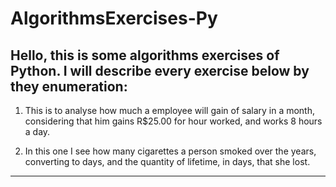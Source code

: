 # AlgorithmsExercises-Py
Hello, this is some algorithms exercises of Python.
I will describe every exercise below by they enumeration:
--------------------------------------------------------------------------------------------
1) This is to analyse how much a employee will gain of salary in a month, considering
that him gains R$25.00 for hour worked, and works 8 hours a day.

2) In this one I see how many cigarettes a person smoked over the years, converting to days,
and the quantity of lifetime, in days, that she lost.
--------------------------------------------------------------------------------------------